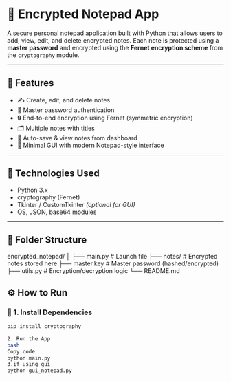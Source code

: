 # 📝 Encrypted Notepad App

A secure personal notepad application built with Python that allows users to add, view, edit, and delete encrypted notes. Each note is protected using a **master password** and encrypted using the **Fernet encryption scheme** from the `cryptography` module.

---

## 🔐 Features

- ✍️ Create, edit, and delete notes  
- 🔑 Master password authentication  
- 🔒 End-to-end encryption using Fernet (symmetric encryption)  
- 🗂 Multiple notes with titles  
- 💾 Auto-save & view notes from dashboard  
- 🎨 Minimal GUI with modern Notepad-style interface

---

## 🚀 Technologies Used

- Python 3.x  
- cryptography (Fernet)  
- Tkinter / CustomTkinter *(optional for GUI)*  
- OS, JSON, base64 modules

---

## 📁 Folder Structure
encrypted_notepad/
│
├── main.py # Launch file
├── notes/ # Encrypted notes stored here
├── master.key # Master password (hashed/encrypted)
├── utils.py # Encryption/decryption logic
└── README.md
## ⚙️ How to Run

### 🔧 1. Install Dependencies

```bash
pip install cryptography

2. Run the App
bash
Copy code
python main.py
3.if using gui
python gui_notepad.py

